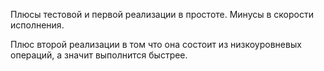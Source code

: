 Плюсы тестовой и первой реализации в простоте.
Минусы в скорости исполнения.

Плюс второй реализации в том что она состоит из низкоуровневых операций, а значит выполнится быстрее.
